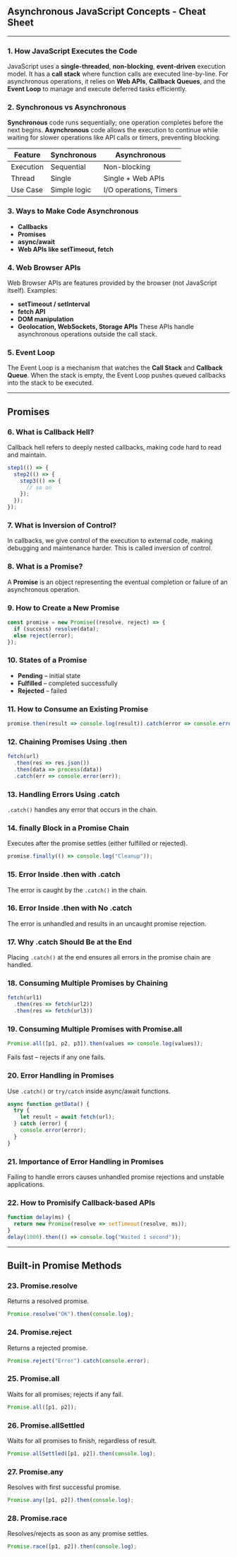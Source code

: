 ## **Asynchronous JavaScript Concepts - Cheat Sheet**

---
### 1. How JavaScript Executes the Code

JavaScript uses a **single-threaded**, **non-blocking**, **event-driven** execution model. It has a **call stack** where function calls are executed line-by-line. For asynchronous operations, it relies on **Web APIs**, **Callback Queues**, and the **Event Loop** to manage and execute deferred tasks efficiently.

### 2. Synchronous vs Asynchronous

**Synchronous** code runs sequentially; one operation completes before the next begins. **Asynchronous** code allows the execution to continue while waiting for slower operations like API calls or timers, preventing blocking.

| Feature   | Synchronous  | Asynchronous           |
| --------- | ------------ | ---------------------- |
| Execution | Sequential   | Non-blocking           |
| Thread    | Single       | Single + Web APIs      |
| Use Case  | Simple logic | I/O operations, Timers |

### 3. Ways to Make Code Asynchronous

* **Callbacks**
* **Promises**
* **async/await**
* **Web APIs like setTimeout, fetch**

### 4. Web Browser APIs

Web Browser APIs are features provided by the browser (not JavaScript itself). Examples:

* **setTimeout / setInterval**
* **fetch API**
* **DOM manipulation**
* **Geolocation, WebSockets, Storage APIs**
  These APIs handle asynchronous operations outside the call stack.

### 5. Event Loop

The Event Loop is a mechanism that watches the **Call Stack** and **Callback Queue**. When the stack is empty, the Event Loop pushes queued callbacks into the stack to be executed.

---

## Promises

### 6. What is Callback Hell?

Callback hell refers to deeply nested callbacks, making code hard to read and maintain.

```js
step1(() => {
  step2(() => {
    step3(() => {
      // so on
    });
  });
});
```

### 7. What is Inversion of Control?

In callbacks, we give control of the execution to external code, making debugging and maintenance harder. This is called inversion of control.

### 8. What is a Promise?

A **Promise** is an object representing the eventual completion or failure of an asynchronous operation.

### 9. How to Create a New Promise

```js
const promise = new Promise((resolve, reject) => {
  if (success) resolve(data);
  else reject(error);
});
```

### 10. States of a Promise

* **Pending** – initial state
* **Fulfilled** – completed successfully
* **Rejected** – failed

### 11. How to Consume an Existing Promise

```js
promise.then(result => console.log(result)).catch(error => console.error(error));
```

### 12. Chaining Promises Using .then

```js
fetch(url)
  .then(res => res.json())
  .then(data => process(data))
  .catch(err => console.error(err));
```

### 13. Handling Errors Using .catch

`.catch()` handles any error that occurs in the chain.

### 14. finally Block in a Promise Chain

Executes after the promise settles (either fulfilled or rejected).

```js
promise.finally(() => console.log("Cleanup"));
```

### 15. Error Inside .then with .catch

The error is caught by the `.catch()` in the chain.

### 16. Error Inside .then with No .catch

The error is unhandled and results in an uncaught promise rejection.

### 17. Why .catch Should Be at the End

Placing `.catch()` at the end ensures all errors in the promise chain are handled.

### 18. Consuming Multiple Promises by Chaining

```js
fetch(url1)
  .then(res => fetch(url2))
  .then(res => fetch(url3))
```

### 19. Consuming Multiple Promises with Promise.all

```js
Promise.all([p1, p2, p3]).then(values => console.log(values));
```

Fails fast – rejects if any one fails.

### 20. Error Handling in Promises

Use `.catch()` or `try/catch` inside async/await functions.

```js
async function getData() {
  try {
    let result = await fetch(url);
  } catch (error) {
    console.error(error);
  }
}
```

### 21. Importance of Error Handling in Promises

Failing to handle errors causes unhandled promise rejections and unstable applications.

### 22. How to Promisify Callback-based APIs

```js
function delay(ms) {
  return new Promise(resolve => setTimeout(resolve, ms));
}
delay(1000).then(() => console.log("Waited 1 second"));
```

---

## Built-in Promise Methods

### 23. Promise.resolve

Returns a resolved promise.

```js
Promise.resolve("OK").then(console.log);
```

### 24. Promise.reject

Returns a rejected promise.

```js
Promise.reject("Error").catch(console.error);
```

### 25. Promise.all

Waits for all promises; rejects if any fail.

```js
Promise.all([p1, p2]);
```

### 26. Promise.allSettled

Waits for all promises to finish, regardless of result.

```js
Promise.allSettled([p1, p2]).then(console.log);
```

### 27. Promise.any

Resolves with first successful promise.

```js
Promise.any([p1, p2]).then(console.log);
```

### 28. Promise.race

Resolves/rejects as soon as any promise settles.

```js
Promise.race([p1, p2]).then(console.log);
```


